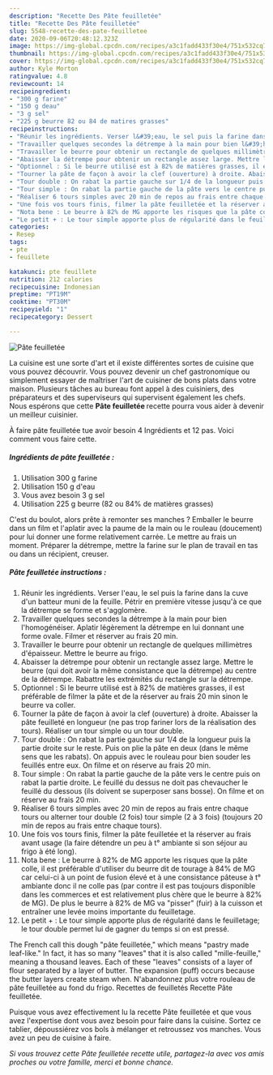 ```yaml
---
description: "Recette Des Pâte feuilletée"
title: "Recette Des Pâte feuilletée"
slug: 5548-recette-des-pate-feuilletee
date: 2020-09-06T20:48:12.323Z
image: https://img-global.cpcdn.com/recipes/a3c1fadd433f30e4/751x532cq70/pate-feuilletee-photo-principale-de-la-recette.jpg
thumbnail: https://img-global.cpcdn.com/recipes/a3c1fadd433f30e4/751x532cq70/pate-feuilletee-photo-principale-de-la-recette.jpg
cover: https://img-global.cpcdn.com/recipes/a3c1fadd433f30e4/751x532cq70/pate-feuilletee-photo-principale-de-la-recette.jpg
author: Kyle Morton
ratingvalue: 4.8
reviewcount: 14
recipeingredient:
- "300 g farine"
- "150 g deau"
- "3 g sel"
- "225 g beurre 82 ou 84 de matires grasses"
recipeinstructions:
- "Réunir les ingrédients. Verser l&#39;eau, le sel puis la farine dans la cuve d&#39;un batteur muni de la feuille. Pétrir en première vitesse jusqu&#39;à ce que la détrempe se forme et s&#39;agglomère."
- "Travailler quelques secondes la détrempe à la main pour bien l&#39;homogénéiser. Aplatir légèrement la détrempe en lui donnant une forme ovale. Filmer et réserver au frais 20 min."
- "Travailler le beurre pour obtenir un rectangle de quelques millimètres d&#39;épaisseur. Mettre le beurre au frigo."
- "Abaisser la détrempe pour obtenir un rectangle assez large. Mettre le beurre (qui doit avoir la même consistance que la détrempe) au centre de la détrempe. Rabattre les extrémités du rectangle sur la détrempe."
- "Optionnel : Si le beurre utilisé est à 82% de matières grasses, il est préférable de filmer la pâte et de la réserver au frais 20 min sinon le beurre va coller."
- "Tourner la pâte de façon à avoir la clef (ouverture) à droite. Abaisser la pâte feuilleté en longueur (ne pas trop fariner lors de la réalisation des tours). Réaliser un tour simple ou un tour double."
- "Tour double : On rabat la partie gauche sur 1/4 de la longueur puis la partie droite sur le reste. Puis on plie la pâte en deux (dans le même sens que les rabats). On appuis avec le rouleau pour bien souder les feuillés entre eux. On filme et on réserve au frais 20 min."
- "Tour simple : On rabat la partie gauche de la pâte vers le centre puis on rabat la partie droite. Le feuillé du dessus ne doit pas chevaucher le feuillé du dessous (ils doivent se superposer sans bosse). On filme et on réserve au frais 20 min."
- "Réaliser 6 tours simples avec 20 min de repos au frais entre chaque tours ou alterner tour double (2 fois) tour simple (2 à 3 fois) (toujours 20 min de repos au frais entre chaque tours)."
- "Une fois vos tours finis, filmer la pâte feuilletée et la réserver au frais avant usage (la faire détendre un peu à t° ambiante si son séjour au frigo à été long)."
- "Nota bene : Le beurre à 82% de MG apporte les risques que la pâte colle, il est préférable d&#39;utiliser du beurre dit de tourage à 84% de MG car celui-ci à un point de fusion élevé et à une consistance pâteuse à t° ambiante donc il ne colle pas (par contre il est pas toujours disponible dans les commerces et est relativement plus chère que le beurre à 82% de MG). De plus le beurre à 82% de MG va &#34;pisser&#34; (fuir) à la cuisson et entraîner une levée moins importante du feuilletage."
- "Le petit + : Le tour simple apporte plus de régularité dans le feuilletage; le tour double permet lui de gagner du temps si on est pressé."
categories:
- Resep
tags:
- pte
- feuillete

katakunci: pte feuillete 
nutrition: 212 calories
recipecuisine: Indonesian
preptime: "PT19M"
cooktime: "PT30M"
recipeyield: "1"
recipecategory: Dessert

---
```



![Pâte feuilletée](https://img-global.cpcdn.com/recipes/a3c1fadd433f30e4/751x532cq70/pate-feuilletee-photo-principale-de-la-recette.jpg)

La cuisine est une sorte d'art et il existe différentes sortes de cuisine que vous pouvez découvrir. Vous pouvez devenir un chef gastronomique ou simplement essayer de maîtriser l'art de cuisiner de bons plats dans votre maison. Plusieurs tâches au bureau font appel à des cuisiniers, des préparateurs et des superviseurs qui supervisent également les chefs. Nous espérons que cette <strong> Pâte feuilletée </strong> recette pourra vous aider à devenir un meilleur cuisinier.

<!--inarticleads1-->

À faire pâte feuilletée tue avoir besoin 4 Ingrédients et 12 pas. Voici comment vous faire cette.

##### Ingrédients de pâte feuilletée :

1. Utilisation 300 g farine
1. Utilisation 150 g d&#39;eau
1. Vous avez besoin 3 g sel
1. Utilisation 225 g beurre (82 ou 84% de matières grasses)


C&#39;est du boulot, alors prête à remonter ses manches ? Emballer le beurre dans un film et l&#39;aplatir avec la paume de la main ou le rouleau (doucement) pour lui donner une forme relativement carrée. Le mettre au frais un moment. Préparer la détrempe, mettre la farine sur le plan de travail en tas ou dans un récipient, creuser. 

<!--inarticleads2-->

##### Pâte feuilletée instructions :

1. Réunir les ingrédients. Verser l&#39;eau, le sel puis la farine dans la cuve d&#39;un batteur muni de la feuille. Pétrir en première vitesse jusqu&#39;à ce que la détrempe se forme et s&#39;agglomère.
1. Travailler quelques secondes la détrempe à la main pour bien l&#39;homogénéiser. Aplatir légèrement la détrempe en lui donnant une forme ovale. Filmer et réserver au frais 20 min.
1. Travailler le beurre pour obtenir un rectangle de quelques millimètres d&#39;épaisseur. Mettre le beurre au frigo.
1. Abaisser la détrempe pour obtenir un rectangle assez large. Mettre le beurre (qui doit avoir la même consistance que la détrempe) au centre de la détrempe. Rabattre les extrémités du rectangle sur la détrempe.
1. Optionnel : Si le beurre utilisé est à 82% de matières grasses, il est préférable de filmer la pâte et de la réserver au frais 20 min sinon le beurre va coller.
1. Tourner la pâte de façon à avoir la clef (ouverture) à droite. Abaisser la pâte feuilleté en longueur (ne pas trop fariner lors de la réalisation des tours). Réaliser un tour simple ou un tour double.
1. Tour double : On rabat la partie gauche sur 1/4 de la longueur puis la partie droite sur le reste. Puis on plie la pâte en deux (dans le même sens que les rabats). On appuis avec le rouleau pour bien souder les feuillés entre eux. On filme et on réserve au frais 20 min.
1. Tour simple : On rabat la partie gauche de la pâte vers le centre puis on rabat la partie droite. Le feuillé du dessus ne doit pas chevaucher le feuillé du dessous (ils doivent se superposer sans bosse). On filme et on réserve au frais 20 min.
1. Réaliser 6 tours simples avec 20 min de repos au frais entre chaque tours ou alterner tour double (2 fois) tour simple (2 à 3 fois) (toujours 20 min de repos au frais entre chaque tours).
1. Une fois vos tours finis, filmer la pâte feuilletée et la réserver au frais avant usage (la faire détendre un peu à t° ambiante si son séjour au frigo à été long).
1. Nota bene : Le beurre à 82% de MG apporte les risques que la pâte colle, il est préférable d&#39;utiliser du beurre dit de tourage à 84% de MG car celui-ci à un point de fusion élevé et à une consistance pâteuse à t° ambiante donc il ne colle pas (par contre il est pas toujours disponible dans les commerces et est relativement plus chère que le beurre à 82% de MG). De plus le beurre à 82% de MG va &#34;pisser&#34; (fuir) à la cuisson et entraîner une levée moins importante du feuilletage.
1. Le petit + : Le tour simple apporte plus de régularité dans le feuilletage; le tour double permet lui de gagner du temps si on est pressé.


The French call this dough &#34;pâte feuilletée,&#34; which means &#34;pastry made leaf-like.&#34; In fact, it has so many &#34;leaves&#34; that it is also called &#34;mille-feuille,&#34; meaning a thousand leaves. Each of these &#34;leaves&#34; consists of a layer of flour separated by a layer of butter. The expansion (puff) occurs because the butter layers create steam when. N&#39;abandonnez plus votre rouleau de pâte feuilletée au fond du frigo. Recettes de feuilletés Recette Pâte feuilletée. 

<!--inarticleads1-->

<p>
Puisque vous avez effectivement lu la recette Pâte feuilletée et que vous avez l'expertise dont vous avez besoin pour faire dans la cuisine. Sortez ce tablier, dépoussiérez vos bols à mélanger et retroussez vos manches. Vous avez un peu de cuisine à faire.
</p>

<p>
<i>Si vous trouvez cette Pâte feuilletée recette utile, partagez-la avec vos amis proches ou votre famille, merci et bonne chance.</i>
</p>
